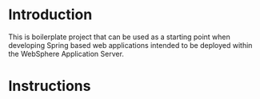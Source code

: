 # Introduction

This is boilerplate project that can be used as a starting point when developing Spring based web applications intended to be deployed within the WebSphere Application Server.

# Instructions
